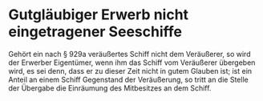 # Gutgläubiger Erwerb nicht eingetragener Seeschiffe

Gehört ein nach § 929a veräußertes Schiff nicht dem Veräußerer, so wird der Erwerber Eigentümer, wenn ihm das Schiff vom Veräußerer übergeben wird, es sei denn, dass er zu dieser Zeit nicht in gutem Glauben ist; ist ein Anteil an einem Schiff Gegenstand der Veräußerung, so tritt an die Stelle der Übergabe die Einräumung des Mitbesitzes an dem Schiff. 

